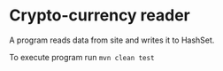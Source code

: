  **Crypto-currency reader**
 ==========================
 
 A program reads data from site and writes it to HashSet.
 
 To execute program run `mvn clean test`